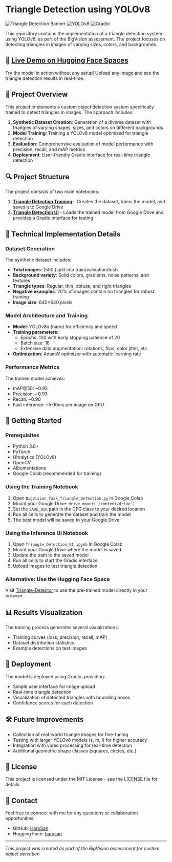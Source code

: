 # Triangle Detection using YOLOv8

![Triangle Detection Banner](https://img.shields.io/badge/Computer%20Vision-Triangle%20Detection-blue) ![YOLOv8](https://img.shields.io/badge/Model-YOLOv8-darkgreen) ![Gradio](https://img.shields.io/badge/UI-Gradio-orange)

This repository contains the implementation of a triangle detection system using YOLOv8, as part of the BigVision assessment. The project focuses on detecting triangles in images of varying sizes, colors, and backgrounds.

## 🌟 [Live Demo on Hugging Face Spaces](https://huggingface.co/spaces/harxsan/Triangle-Detector)

Try the model in action without any setup! Upload any image and see the triangle detection results in real-time.

## 📝 Project Overview

This project implements a custom object detection system specifically trained to detect triangles in images. The approach includes:

1. **Synthetic Dataset Creation**: Generation of a diverse dataset with triangles of varying shapes, sizes, and colors on different backgrounds
2. **Model Training**: Training a YOLOv8 model optimized for triangle detection 
3. **Evaluation**: Comprehensive evaluation of model performance with precision, recall, and mAP metrics
4. **Deployment**: User-friendly Gradio interface for real-time triangle detection

## 🔍 Project Structure

The project consists of two main notebooks:

1. **[Triangle Detection Training](BigVision_Task_Triangle_Detection.py)** - Creates the dataset, trains the model, and saves it to Google Drive
2. **[Triangle Detection UI](Triangle_Detection_UI.ipynb)** - Loads the trained model from Google Drive and provides a Gradio interface for testing

## 🧠 Technical Implementation Details

### Dataset Generation

The synthetic dataset includes:

- **Total images**: 1500 (split into train/validation/test)
- **Background variety**: Solid colors, gradients, noise patterns, and textures
- **Triangle types**: Regular, thin, obtuse, and right triangles
- **Negative examples**: 20% of images contain no triangles for robust training
- **Image size**: 640×640 pixels

### Model Architecture and Training

- **Model**: YOLOv8n (nano) for efficiency and speed
- **Training parameters**:
  - Epochs: 100 with early stopping patience of 20
  - Batch size: 16
  - Extensive data augmentation: rotations, flips, color jitter, etc.
- **Optimization**: AdamW optimizer with automatic learning rate

### Performance Metrics

The trained model achieves:
- mAP@50: ~0.95
- Precision: ~0.93
- Recall: ~0.90
- Fast inference: ~5-10ms per image on GPU

## 🚀 Getting Started

### Prerequisites

- Python 3.8+
- PyTorch
- Ultralytics (YOLOv8)
- OpenCV
- Albumentations
- Google Colab (recommended for training)

### Using the Training Notebook

1. Open `BigVision_Task_Triangle_Detection.py` in Google Colab
2. Mount your Google Drive: `drive.mount('/content/drive')`
3. Set the `SAVE_DIR` path in the CFG class to your desired location
4. Run all cells to generate the dataset and train the model
5. The best model will be saved to your Google Drive

### Using the Inference UI Notebook

1. Open `Triangle_Detection_UI.ipynb` in Google Colab
2. Mount your Google Drive where the model is saved
3. Update the path to the saved model
4. Run all cells to start the Gradio interface
5. Upload images to test triangle detection

### Alternative: Use the Hugging Face Space

Visit [Triangle-Detector](https://huggingface.co/spaces/harxsan/Triangle-Detector) to use the pre-trained model directly in your browser.

## 📊 Results Visualization

The training process generates several visualizations:
- Training curves (loss, precision, recall, mAP)
- Dataset distribution statistics
- Example detections on test images

## 📱 Deployment 

The model is deployed using Gradio, providing:
- Simple user interface for image upload
- Real-time triangle detection
- Visualization of detected triangles with bounding boxes
- Confidence scores for each detection

## 🛠️ Future Improvements

- Collection of real-world triangle images for fine-tuning
- Testing with larger YOLOv8 models (s, m, l) for higher accuracy
- Integration with video processing for real-time detection
- Additional geometric shape classes (squares, circles, etc.)

## 📄 License

This project is licensed under the MIT License - see the LICENSE file for details.

## 🔗 Contact

Feel free to connect with me for any questions or collaboration opportunities!

- GitHub: [HarxSan](https://github.com/HarxSan)
- Hugging Face: [harxsan](https://huggingface.co/harxsan)

---

*This project was created as part of the BigVision assessment for custom object detection*
